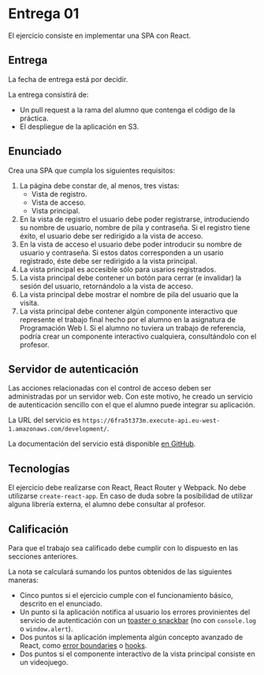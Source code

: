 # Entrega 01

El ejercicio consiste en implementar una SPA con React.

## Entrega

La fecha de entrega está por decidir.

La entrega consistirá de:

- Un pull request a la rama del alumno que contenga el código de la práctica.
- El despliegue de la aplicación en S3.

## Enunciado

Crea una SPA que cumpla los siguientes requisitos:

1. La página debe constar de, al menos, tres vistas:
   - Vista de registro.
   - Vista de acceso.
   - Vista principal.
1. En la vista de registro el usuario debe poder registrarse, introduciendo su nombre de usuario, nombre de pila y contraseña. Si el registro tiene éxito, el usuario debe ser redirigido a la vista de acceso.
1. En la vista de acceso el usuario debe poder introducir su nombre de usuario y contraseña. Si estos datos corresponden a un usario registrado, éste debe ser redirigido a la vista principal.
1. La vista principal es accesible sólo para usarios registrados.
1. La vista principal debe contener un botón para cerrar (e invalidar) la sesión del usuario, retornándolo a la vista de acceso.
1. La vista principal debe mostrar el nombre de pila del usuario que la visita.
1. La vista principal debe contener algún componente interactivo que represente el trabajo final hecho por el alumno en la asignatura de Programación Web I. Si el alumno no tuviera un trabajo de referencia, podría crear un componente interactivo cualquiera, consultándolo con el profesor.

## Servidor de autenticación

Las acciones relacionadas con el control de acceso deben ser administradas por un servidor web. Con este motivo, he creado un servicio de autenticación sencillo con el que el alumno puede integrar su aplicación.

La URL del servicio es `https://6fra5t373m.execute-api.eu-west-1.amazonaws.com/development/`.

La documentación del servicio está disponible [en GitHub](https://github.com/gmunguia/auth-service).

## Tecnologías

El ejercicio debe realizarse con React, React Router y Webpack. No debe utilizarse `create-react-app`. En caso de duda sobre la posibilidad de utilizar alguna librería externa, el alumno debe consultar al profesor.

## Calificación

Para que el trabajo sea calificado debe cumplir con lo dispuesto en las secciones anteriores.

La nota se calculará sumando los puntos obtenidos de las siguientes maneras:

- Cinco puntos si el ejercicio cumple con el funcionamiento básico, descrito en el enunciado.
- Un punto si la aplicación notifica al usuario los errores provinientes del servicio de autenticación con un [toaster o snackbar](https://github.com/iamhosseindhv/notistack) (no con `console.log` o `window.alert`).
- Dos puntos si la aplicación implementa algún concepto avanzado de React, como [error boundaries](https://reactjs.org/docs/error-boundaries.html) o [hooks](https://reactjs.org/docs/hooks-intro.html).
- Dos puntos si el componente interactivo de la vista principal consiste en un videojuego.
